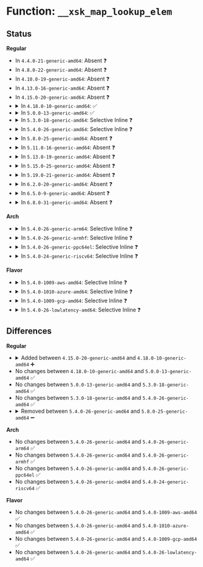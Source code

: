 # Function: <code>__xsk_map_lookup_elem</code>

## Status
<b>Regular</b>
<ul>
<li>
In <code>4.4.0-21-generic-amd64</code>: Absent ❓
</li>
<li>
In <code>4.8.0-22-generic-amd64</code>: Absent ❓
</li>
<li>
In <code>4.10.0-19-generic-amd64</code>: Absent ❓
</li>
<li>
In <code>4.13.0-16-generic-amd64</code>: Absent ❓
</li>
<li>
In <code>4.15.0-20-generic-amd64</code>: Absent ❓
</li>
<li>
<details>
<summary>In <code>4.18.0-10-generic-amd64</code>: ✅</summary>

```c
struct xdp_sock * __xsk_map_lookup_elem(struct bpf_map * map, u32 key)
```

```json
{
  "name": "__xsk_map_lookup_elem",
  "collision_type": "Unique Global",
  "inline_type": "No",
  "funcs": [
    {
      "addr": 18446744071580726032,
      "name": "__xsk_map_lookup_elem",
      "external": true,
      "loc": "kernel/bpf/xskmap.c:112",
      "file": "kernel/bpf/xskmap.c",
      "inline": "seen, unknown",
      "caller_inline": [],
      "caller_func": [
        "net/core/filter.c:__xdp_map_lookup_elem"
      ]
    }
  ],
  "symbols": [
    {
      "addr": 18446744071580726032,
      "name": "__xsk_map_lookup_elem",
      "section": ".text",
      "bind": "STB_GLOBAL",
      "size": 36
    }
  ]
}
```
</details>
</li>
<li>
<details>
<summary>In <code>5.0.0-13-generic-amd64</code>: ✅</summary>

```c
struct xdp_sock * __xsk_map_lookup_elem(struct bpf_map * map, u32 key)
```

```json
{
  "name": "__xsk_map_lookup_elem",
  "collision_type": "Unique Global",
  "inline_type": "No",
  "funcs": [
    {
      "addr": 18446744071580806176,
      "name": "__xsk_map_lookup_elem",
      "external": true,
      "loc": "kernel/bpf/xskmap.c:113",
      "file": "kernel/bpf/xskmap.c",
      "inline": "seen, unknown",
      "caller_inline": [],
      "caller_func": [
        "net/core/filter.c:xdp_do_generic_redirect",
        "net/core/filter.c:xdp_do_redirect"
      ]
    }
  ],
  "symbols": [
    {
      "addr": 18446744071580806176,
      "name": "__xsk_map_lookup_elem",
      "section": ".text",
      "bind": "STB_GLOBAL",
      "size": 36
    }
  ]
}
```
</details>
</li>
<li>
<details>
<summary>In <code>5.3.0-18-generic-amd64</code>: Selective Inline ❓</summary>

```c
struct xdp_sock * __xsk_map_lookup_elem(struct bpf_map * map, u32 key)
```

```json
{
  "name": "__xsk_map_lookup_elem",
  "collision_type": "Unique Global",
  "inline_type": "Selective",
  "funcs": [
    {
      "addr": 18446744071580893640,
      "name": "__xsk_map_lookup_elem",
      "external": true,
      "loc": "kernel/bpf/xskmap.c:111",
      "file": "kernel/bpf/xskmap.c",
      "inline": "not declared, inlined",
      "caller_inline": [
        "kernel/bpf/xskmap.c:xsk_map_lookup_elem"
      ],
      "caller_func": [
        "net/core/filter.c:bpf_xdp_redirect_map"
      ]
    }
  ],
  "symbols": [
    {
      "addr": 18446744071580894592,
      "name": "__xsk_map_lookup_elem",
      "section": ".text",
      "bind": "STB_GLOBAL",
      "size": 36
    }
  ]
}
```
</details>
</li>
<li>
<details>
<summary>In <code>5.4.0-26-generic-amd64</code>: Selective Inline ❓</summary>

```c
struct xdp_sock * __xsk_map_lookup_elem(struct bpf_map * map, u32 key)
```

```json
{
  "name": "__xsk_map_lookup_elem",
  "collision_type": "Unique Global",
  "inline_type": "Selective",
  "funcs": [
    {
      "addr": 18446744071580946280,
      "name": "__xsk_map_lookup_elem",
      "external": true,
      "loc": "kernel/bpf/xskmap.c:163",
      "file": "kernel/bpf/xskmap.c",
      "inline": "not declared, inlined",
      "caller_inline": [
        "kernel/bpf/xskmap.c:xsk_map_lookup_elem"
      ],
      "caller_func": [
        "net/core/filter.c:bpf_xdp_redirect_map"
      ]
    }
  ],
  "symbols": [
    {
      "addr": 18446744071580947744,
      "name": "__xsk_map_lookup_elem",
      "section": ".text",
      "bind": "STB_GLOBAL",
      "size": 36
    }
  ]
}
```
</details>
</li>
<li>
<details>
<summary>In <code>5.8.0-25-generic-amd64</code>: Absent ❓</summary>

```json
{
  "name": "__xsk_map_lookup_elem",
  "collision_type": "Static Duplication",
  "inline_type": "Full",
  "funcs": [
    {
      "addr": 18446744071589501499,
      "name": "__xsk_map_lookup_elem",
      "external": false,
      "loc": "include/net/xdp_sock.h:84",
      "file": "net/core/filter.c",
      "inline": "declared, inlined",
      "caller_inline": [
        "net/core/filter.c:bpf_xdp_redirect_map"
      ],
      "caller_func": []
    },
    {
      "addr": 18446744071591071432,
      "name": "__xsk_map_lookup_elem",
      "external": false,
      "loc": "include/net/xdp_sock.h:84",
      "file": "net/xdp/xskmap.c",
      "inline": "declared, inlined",
      "caller_inline": [
        "net/xdp/xskmap.c:xsk_map_lookup_elem"
      ],
      "caller_func": []
    }
  ],
  "symbols": []
}
```
</details>
</li>
<li>
<details>
<summary>In <code>5.11.0-16-generic-amd64</code>: Absent ❓</summary>

```json
{
  "name": "__xsk_map_lookup_elem",
  "collision_type": "Static Duplication",
  "inline_type": "Full",
  "funcs": [
    {
      "addr": 18446744071589503899,
      "name": "__xsk_map_lookup_elem",
      "external": false,
      "loc": "include/net/xdp_sock.h:83",
      "file": "net/core/filter.c",
      "inline": "declared, inlined",
      "caller_inline": [
        "net/core/filter.c:bpf_xdp_redirect_map"
      ],
      "caller_func": []
    },
    {
      "addr": 18446744071591135016,
      "name": "__xsk_map_lookup_elem",
      "external": false,
      "loc": "include/net/xdp_sock.h:83",
      "file": "net/xdp/xskmap.c",
      "inline": "declared, inlined",
      "caller_inline": [
        "net/xdp/xskmap.c:xsk_map_lookup_elem"
      ],
      "caller_func": []
    }
  ],
  "symbols": []
}
```
</details>
</li>
<li>
<details>
<summary>In <code>5.13.0-19-generic-amd64</code>: Absent ❓</summary>

```json
{
  "name": "__xsk_map_lookup_elem",
  "collision_type": "Unique Static",
  "inline_type": "Full",
  "funcs": [
    {
      "addr": 18446744071591065950,
      "name": "__xsk_map_lookup_elem",
      "external": false,
      "loc": "net/xdp/xskmap.c:127",
      "file": "net/xdp/xskmap.c",
      "inline": "not declared, inlined",
      "caller_inline": [
        "net/xdp/xskmap.c:xsk_map_redirect",
        "net/xdp/xskmap.c:xsk_map_lookup_elem"
      ],
      "caller_func": []
    }
  ],
  "symbols": []
}
```
</details>
</li>
<li>
<details>
<summary>In <code>5.15.0-25-generic-amd64</code>: Absent ❓</summary>

```json
{
  "name": "__xsk_map_lookup_elem",
  "collision_type": "Unique Static",
  "inline_type": "Full",
  "funcs": [
    {
      "addr": 18446744071591908833,
      "name": "__xsk_map_lookup_elem",
      "external": false,
      "loc": "net/xdp/xskmap.c:131",
      "file": "net/xdp/xskmap.c",
      "inline": "not declared, inlined",
      "caller_inline": [
        "net/xdp/xskmap.c:xsk_map_redirect",
        "net/xdp/xskmap.c:xsk_map_lookup_elem"
      ],
      "caller_func": []
    }
  ],
  "symbols": []
}
```
</details>
</li>
<li>
<details>
<summary>In <code>5.19.0-21-generic-amd64</code>: Absent ❓</summary>

```json
{
  "name": "__xsk_map_lookup_elem",
  "collision_type": "Unique Static",
  "inline_type": "Full",
  "funcs": [
    {
      "addr": 18446744071593629694,
      "name": "__xsk_map_lookup_elem",
      "external": false,
      "loc": "net/xdp/xskmap.c:133",
      "file": "net/xdp/xskmap.c",
      "inline": "not declared, inlined",
      "caller_inline": [
        "net/xdp/xskmap.c:xsk_map_redirect",
        "net/xdp/xskmap.c:xsk_map_lookup_elem"
      ],
      "caller_func": []
    }
  ],
  "symbols": []
}
```
</details>
</li>
<li>
<details>
<summary>In <code>6.2.0-20-generic-amd64</code>: Absent ❓</summary>

```json
{
  "name": "__xsk_map_lookup_elem",
  "collision_type": "Unique Static",
  "inline_type": "Full",
  "funcs": [
    {
      "addr": 18446744071595559790,
      "name": "__xsk_map_lookup_elem",
      "external": false,
      "loc": "net/xdp/xskmap.c:133",
      "file": "net/xdp/xskmap.c",
      "inline": "not declared, inlined",
      "caller_inline": [
        "net/xdp/xskmap.c:xsk_map_redirect",
        "net/xdp/xskmap.c:xsk_map_lookup_elem"
      ],
      "caller_func": []
    }
  ],
  "symbols": []
}
```
</details>
</li>
<li>
<details>
<summary>In <code>6.5.0-9-generic-amd64</code>: Absent ❓</summary>

```json
{
  "name": "__xsk_map_lookup_elem",
  "collision_type": "Unique Static",
  "inline_type": "Full",
  "funcs": [
    {
      "addr": 18446744071596068062,
      "name": "__xsk_map_lookup_elem",
      "external": false,
      "loc": "net/xdp/xskmap.c:141",
      "file": "net/xdp/xskmap.c",
      "inline": "not declared, inlined",
      "caller_inline": [
        "net/xdp/xskmap.c:xsk_map_redirect",
        "net/xdp/xskmap.c:xsk_map_lookup_elem"
      ],
      "caller_func": []
    }
  ],
  "symbols": []
}
```
</details>
</li>
<li>
<details>
<summary>In <code>6.8.0-31-generic-amd64</code>: Absent ❓</summary>

```json
{
  "name": "__xsk_map_lookup_elem",
  "collision_type": "Unique Static",
  "inline_type": "Full",
  "funcs": [
    {
      "addr": 18446744071596936062,
      "name": "__xsk_map_lookup_elem",
      "external": false,
      "loc": "net/xdp/xskmap.c:141",
      "file": "net/xdp/xskmap.c",
      "inline": "not declared, inlined",
      "caller_inline": [
        "net/xdp/xskmap.c:xsk_map_redirect",
        "net/xdp/xskmap.c:xsk_map_lookup_elem"
      ],
      "caller_func": []
    }
  ],
  "symbols": []
}
```
</details>
</li>
</ul>
<b>Arch</b>
<ul>
<li>
<details>
<summary>In <code>5.4.0-26-generic-arm64</code>: Selective Inline ❓</summary>

```c
struct xdp_sock * __xsk_map_lookup_elem(struct bpf_map * map, u32 key)
```

```json
{
  "name": "__xsk_map_lookup_elem",
  "collision_type": "Unique Global",
  "inline_type": "Selective",
  "funcs": [
    {
      "addr": 18446603336492289232,
      "name": "__xsk_map_lookup_elem",
      "external": true,
      "loc": "kernel/bpf/xskmap.c:163",
      "file": "kernel/bpf/xskmap.c",
      "inline": "not declared, inlined",
      "caller_inline": [
        "kernel/bpf/xskmap.c:xsk_map_lookup_elem"
      ],
      "caller_func": [
        "net/core/filter.c:bpf_xdp_redirect_map"
      ]
    }
  ],
  "symbols": [
    {
      "addr": 18446603336492291224,
      "name": "__xsk_map_lookup_elem",
      "section": ".text",
      "bind": "STB_GLOBAL",
      "size": 76
    }
  ]
}
```
</details>
</li>
<li>
<details>
<summary>In <code>5.4.0-26-generic-armhf</code>: Selective Inline ❓</summary>

```c
struct xdp_sock * __xsk_map_lookup_elem(struct bpf_map * map, u32 key)
```

```json
{
  "name": "__xsk_map_lookup_elem",
  "collision_type": "Unique Global",
  "inline_type": "Selective",
  "funcs": [
    {
      "addr": 3226175736,
      "name": "__xsk_map_lookup_elem",
      "external": true,
      "loc": "kernel/bpf/xskmap.c:163",
      "file": "kernel/bpf/xskmap.c",
      "inline": "not declared, inlined",
      "caller_inline": [
        "kernel/bpf/xskmap.c:xsk_map_lookup_elem"
      ],
      "caller_func": [
        "net/core/filter.c:bpf_xdp_redirect_map"
      ]
    }
  ],
  "symbols": [
    {
      "addr": 3226177180,
      "name": "__xsk_map_lookup_elem",
      "section": ".text",
      "bind": "STB_GLOBAL",
      "size": 44
    }
  ]
}
```
</details>
</li>
<li>
<details>
<summary>In <code>5.4.0-26-generic-ppc64el</code>: Selective Inline ❓</summary>

```c
struct xdp_sock * __xsk_map_lookup_elem(struct bpf_map * map, u32 key)
```

```json
{
  "name": "__xsk_map_lookup_elem",
  "collision_type": "Unique Global",
  "inline_type": "Selective",
  "funcs": [
    {
      "addr": 13835058055285522956,
      "name": "__xsk_map_lookup_elem",
      "external": true,
      "loc": "kernel/bpf/xskmap.c:163",
      "file": "kernel/bpf/xskmap.c",
      "inline": "not declared, inlined",
      "caller_inline": [
        "kernel/bpf/xskmap.c:xsk_map_lookup_elem"
      ],
      "caller_func": [
        "net/core/filter.c:bpf_xdp_redirect_map"
      ]
    }
  ],
  "symbols": [
    {
      "addr": 13835058055285525264,
      "name": "__xsk_map_lookup_elem",
      "section": ".text",
      "bind": "STB_GLOBAL",
      "size": 56
    }
  ]
}
```
</details>
</li>
<li>
<details>
<summary>In <code>5.4.0-24-generic-riscv64</code>: Selective Inline ❓</summary>

```c
struct xdp_sock * __xsk_map_lookup_elem(struct bpf_map * map, u32 key)
```

```json
{
  "name": "__xsk_map_lookup_elem",
  "collision_type": "Unique Global",
  "inline_type": "Selective",
  "funcs": [
    {
      "addr": 18446743936272421656,
      "name": "__xsk_map_lookup_elem",
      "external": true,
      "loc": "kernel/bpf/xskmap.c:163",
      "file": "kernel/bpf/xskmap.c",
      "inline": "not declared, inlined",
      "caller_inline": [
        "kernel/bpf/xskmap.c:xsk_map_lookup_elem"
      ],
      "caller_func": [
        "net/core/filter.c:bpf_xdp_redirect_map"
      ]
    }
  ],
  "symbols": [
    {
      "addr": 18446743936272423042,
      "name": "__xsk_map_lookup_elem",
      "section": ".text",
      "bind": "STB_GLOBAL",
      "size": 72
    }
  ]
}
```
</details>
</li>
</ul>
<b>Flavor</b>
<ul>
<li>
<details>
<summary>In <code>5.4.0-1009-aws-amd64</code>: Selective Inline ❓</summary>

```c
struct xdp_sock * __xsk_map_lookup_elem(struct bpf_map * map, u32 key)
```

```json
{
  "name": "__xsk_map_lookup_elem",
  "collision_type": "Unique Global",
  "inline_type": "Selective",
  "funcs": [
    {
      "addr": 18446744071580915080,
      "name": "__xsk_map_lookup_elem",
      "external": true,
      "loc": "kernel/bpf/xskmap.c:163",
      "file": "kernel/bpf/xskmap.c",
      "inline": "not declared, inlined",
      "caller_inline": [
        "kernel/bpf/xskmap.c:xsk_map_lookup_elem"
      ],
      "caller_func": [
        "net/core/filter.c:bpf_xdp_redirect_map"
      ]
    }
  ],
  "symbols": [
    {
      "addr": 18446744071580916544,
      "name": "__xsk_map_lookup_elem",
      "section": ".text",
      "bind": "STB_GLOBAL",
      "size": 36
    }
  ]
}
```
</details>
</li>
<li>
<details>
<summary>In <code>5.4.0-1010-azure-amd64</code>: Selective Inline ❓</summary>

```c
struct xdp_sock * __xsk_map_lookup_elem(struct bpf_map * map, u32 key)
```

```json
{
  "name": "__xsk_map_lookup_elem",
  "collision_type": "Unique Global",
  "inline_type": "Selective",
  "funcs": [
    {
      "addr": 18446744071580861144,
      "name": "__xsk_map_lookup_elem",
      "external": true,
      "loc": "kernel/bpf/xskmap.c:163",
      "file": "kernel/bpf/xskmap.c",
      "inline": "not declared, inlined",
      "caller_inline": [
        "kernel/bpf/xskmap.c:xsk_map_lookup_elem"
      ],
      "caller_func": [
        "net/core/filter.c:bpf_xdp_redirect_map"
      ]
    }
  ],
  "symbols": [
    {
      "addr": 18446744071580862608,
      "name": "__xsk_map_lookup_elem",
      "section": ".text",
      "bind": "STB_GLOBAL",
      "size": 36
    }
  ]
}
```
</details>
</li>
<li>
<details>
<summary>In <code>5.4.0-1009-gcp-amd64</code>: Selective Inline ❓</summary>

```c
struct xdp_sock * __xsk_map_lookup_elem(struct bpf_map * map, u32 key)
```

```json
{
  "name": "__xsk_map_lookup_elem",
  "collision_type": "Unique Global",
  "inline_type": "Selective",
  "funcs": [
    {
      "addr": 18446744071580906328,
      "name": "__xsk_map_lookup_elem",
      "external": true,
      "loc": "kernel/bpf/xskmap.c:163",
      "file": "kernel/bpf/xskmap.c",
      "inline": "not declared, inlined",
      "caller_inline": [
        "kernel/bpf/xskmap.c:xsk_map_lookup_elem"
      ],
      "caller_func": [
        "net/core/filter.c:bpf_xdp_redirect_map"
      ]
    }
  ],
  "symbols": [
    {
      "addr": 18446744071580907792,
      "name": "__xsk_map_lookup_elem",
      "section": ".text",
      "bind": "STB_GLOBAL",
      "size": 36
    }
  ]
}
```
</details>
</li>
<li>
<details>
<summary>In <code>5.4.0-26-lowlatency-amd64</code>: Selective Inline ❓</summary>

```c
struct xdp_sock * __xsk_map_lookup_elem(struct bpf_map * map, u32 key)
```

```json
{
  "name": "__xsk_map_lookup_elem",
  "collision_type": "Unique Global",
  "inline_type": "Selective",
  "funcs": [
    {
      "addr": 18446744071580965080,
      "name": "__xsk_map_lookup_elem",
      "external": true,
      "loc": "kernel/bpf/xskmap.c:163",
      "file": "kernel/bpf/xskmap.c",
      "inline": "not declared, inlined",
      "caller_inline": [
        "kernel/bpf/xskmap.c:xsk_map_lookup_elem"
      ],
      "caller_func": [
        "net/core/filter.c:bpf_xdp_redirect_map"
      ]
    }
  ],
  "symbols": [
    {
      "addr": 18446744071580966544,
      "name": "__xsk_map_lookup_elem",
      "section": ".text",
      "bind": "STB_GLOBAL",
      "size": 36
    }
  ]
}
```
</details>
</li>
</ul>

## Differences
<b>Regular</b>
<ul>
<li>
<details>
<summary>Added between <code>4.15.0-20-generic-amd64</code> and <code>4.18.0-10-generic-amd64</code> ➕</summary>

```c
struct xdp_sock * __xsk_map_lookup_elem(struct bpf_map * map, u32 key)
```
</details>
</li>
<li>
No changes between <code>4.18.0-10-generic-amd64</code> and <code>5.0.0-13-generic-amd64</code> ✅
</li>
<li>
No changes between <code>5.0.0-13-generic-amd64</code> and <code>5.3.0-18-generic-amd64</code> ✅
</li>
<li>
No changes between <code>5.3.0-18-generic-amd64</code> and <code>5.4.0-26-generic-amd64</code> ✅
</li>
<li>
<details>
<summary>Removed between <code>5.4.0-26-generic-amd64</code> and <code>5.8.0-25-generic-amd64</code> ➖</summary>

```c
struct xdp_sock * __xsk_map_lookup_elem(struct bpf_map * map, u32 key)
```
</details>
</li>
</ul>
<b>Arch</b>
<ul>
<li>
No changes between <code>5.4.0-26-generic-amd64</code> and <code>5.4.0-26-generic-arm64</code> ✅
</li>
<li>
No changes between <code>5.4.0-26-generic-amd64</code> and <code>5.4.0-26-generic-armhf</code> ✅
</li>
<li>
No changes between <code>5.4.0-26-generic-amd64</code> and <code>5.4.0-26-generic-ppc64el</code> ✅
</li>
<li>
No changes between <code>5.4.0-26-generic-amd64</code> and <code>5.4.0-24-generic-riscv64</code> ✅
</li>
</ul>
<b>Flavor</b>
<ul>
<li>
No changes between <code>5.4.0-26-generic-amd64</code> and <code>5.4.0-1009-aws-amd64</code> ✅
</li>
<li>
No changes between <code>5.4.0-26-generic-amd64</code> and <code>5.4.0-1010-azure-amd64</code> ✅
</li>
<li>
No changes between <code>5.4.0-26-generic-amd64</code> and <code>5.4.0-1009-gcp-amd64</code> ✅
</li>
<li>
No changes between <code>5.4.0-26-generic-amd64</code> and <code>5.4.0-26-lowlatency-amd64</code> ✅
</li>
</ul>
